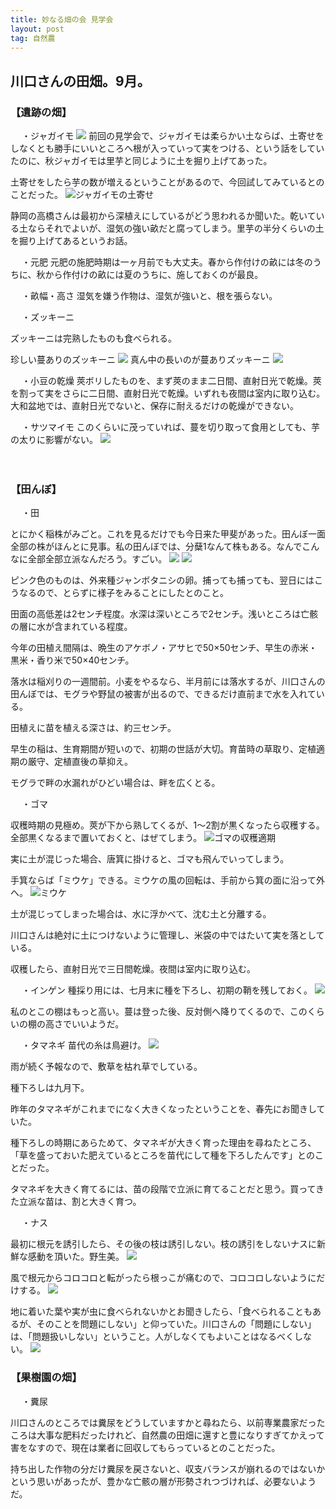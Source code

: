 ```yaml
---
title: 妙なる畑の会 見学会
layout: post
tag: 自然農
---
```

## 川口さんの田畑。9月。
### 【遺跡の畑】
　
・ジャガイモ
![](https://kobapan.com/f/21397182655_3917c6a777.jpg)
前回の見学会で、ジャガイモは柔らかい土ならば、土寄せをしなくとも勝手にいいところへ根が入っていって実をつける、という話をしていたのに、秋ジャガイモは里芋と同じように土を掘り上げてあった。

土寄せをしたら芋の数が増えるということがあるので、今回試してみているとのことだった。
![ジャガイモの土寄せ](https://kobapan.com/f/21701623271_bf761ca48f.jpg "ジャガイモの土寄せ")

静岡の高橋さんは最初から深植えにしているがどう思われるか聞いた。乾いている土ならそれでよいが、湿気の強い畝だと腐ってしまう。里芋の半分くらいの土を掘り上げてあるというお話。

　
・元肥
元肥の施肥時期は一ヶ月前でも大丈夫。春から作付けの畝には冬のうちに、秋から作付けの畝には夏のうちに、施しておくのが最良。

　
・畝幅・高さ
湿気を嫌う作物は、湿気が強いと、根を張らない。

　
・ズッキーニ

ズッキーニは完熟したものも食べられる。

珍しい蔓ありのズッキーニ
![](https://kobapan.com/f/21405564321_319b730bba.jpg "")
真ん中の長いのが蔓ありズッキーニ
![](https://kobapan.com/f/21209468018_785f9fbed2.jpg "")

　
・小豆の乾燥
莢ボリしたものを、まず莢のまま二日間、直射日光で乾燥。莢を割って実をさらに二日間、直射日光で乾燥。いずれも夜間は室内に取り込む。大和盆地では、直射日光でないと、保存に耐えるだけの乾燥ができない。

　
・サツマイモ
このくらいに茂っていれば、蔓を切り取って食用としても、芋の太りに影響がない。
![](https://kobapan.com/f/21209127340_979f5cc54b.jpg "")


　

### 【田んぼ】
　
・田

とにかく稲株がみごと。これを見るだけでも今日来た甲斐があった。田んぼ一面全部の株がほんとに見事。私の田んぼでは、分蘖1なんて株もある。なんでこんなに全部全部立派なんだろう。すごい。
![](https://kobapan.com/f/21210187209_176ef844b5.jpg "")
![](https://kobapan.com/f/21209322348_fd83e7c735.jpg "")

ピンク色のものは、外来種ジャンボタニシの卵。捕っても捕っても、翌日にはこうなるので、とらずに様子をみることにしたとのこと。

田面の高低差は2センチ程度。水深は深いところで2センチ。浅いところは亡骸の層に水が含まれている程度。

今年の田植え間隔は、晩生のアケボノ・アサヒで50×50センチ、早生の赤米・黒米・香り米で50×40センチ。

落水は稲刈りの一週間前。小麦をやるなら、半月前には落水するが、川口さんの田んぼでは、モグラや野鼠の被害が出るので、できるだけ直前まで水を入れている。

田植えに苗を植える深さは、約三センチ。

早生の稲は、生育期間が短いので、初期の世話が大切。育苗時の草取り、定植適期の厳守、定植直後の草抑え。

モグラで畔の水漏れがひどい場合は、畔を広くとる。

　
・ゴマ

収穫時期の見極め。莢が下から熟してくるが、1〜2割が黒くなったら収穫する。全部黒くなるまで置いておくと、はぜてしまう。
![ゴマの収穫適期](https://kobapan.com/f/21680952272_ebbd059a38.jpg "ゴマの収穫適期")

実に土が混じった場合、唐箕に掛けると、ゴマも飛んでいってしまう。

手箕ならば「ミウケ」できる。ミウケの風の回転は、手前から箕の面に沿って外へ。
![ミウケ](https://kobapan.com/f/21069725184_7d3e2de332.jpg "ミウケ")

土が混じってしまった場合は、水に浮かべて、沈む土と分離する。

川口さんは絶対に土につけないように管理し、米袋の中ではたいて実を落としている。

収穫したら、直射日光で三日間乾燥。夜間は室内に取り込む。

　
・インゲン
種採り用には、七月末に種を下ろし、初期の鞘を残しておく。
![](https://kobapan.com/f/21405382461_50963b3150.jpg "")

私のとこの棚はもっと高い。蔓は登った後、反対側へ降りてくるので、このくらいの棚の高さでいいようだ。

　
・タマネギ
苗代の糸は鳥避け。
![](https://kobapan.com/f/21386119142_923e5a09ca.jpg "")

雨が続く予報なので、敷草を枯れ草でしている。

種下ろしは九月下。

昨年のタマネギがこれまでになく大きくなったということを、春先にお聞きしていた。

種下ろしの時期にあらためて、タマネギが大きく育った理由を尋ねたところ、「草を盛っておいた肥えているところを苗代にして種を下ろしたんです」とのことだった。

タマネギを大きく育てるには、苗の段階で立派に育てることだと思う。買ってきた立派な苗は、割と大きく育つ。

　
・ナス

最初に根元を誘引したら、その後の枝は誘引しない。枝の誘引をしないナスに新鮮な感動を頂いた。野生美。
![](https://kobapan.com/f/20774245834_61f6685e88.jpg "")

風で根元からコロコロと転がったら根っこが痛むので、コロコロしないようにだけする。
![](https://kobapan.com/f/21386065772_0256229ed4.jpg "")

地に着いた葉や実が虫に食べられないかとお聞きしたら、「食べられることもあるが、そのことを問題にしない」と仰っていた。川口さんの「問題にしない」は、「問題扱いしない」ということ。人がしなくてもよいことはなるべくしない。
![](https://kobapan.com/f/21397006735_92a19ed9e4.jpg "")

### 【果樹園の畑】

　
・糞尿

川口さんのところでは糞尿をどうしていますかと尋ねたら、以前専業農家だったころは大事な肥料だったけれど、自然農の田畑に還すと豊になりすぎてかえって害をなすので、現在は業者に回収してもらっているとのことだった。

持ち出した作物の分だけ糞尿を戻さないと、収支バランスが崩れるのではないかという思いがあったが、豊かな亡骸の層が形勢されつづければ、必要ないようだ。

